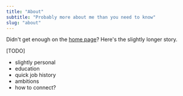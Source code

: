 ```yaml
---
title: "About"
subtitle: "Probably more about me than you need to know"
slug: "about"
---
```


Didn't get enough on the [home page](/)? Here's the slightly longer story.

[TODO]

- slightly personal
- education
- quick job history
- ambitions
- how to connect?
